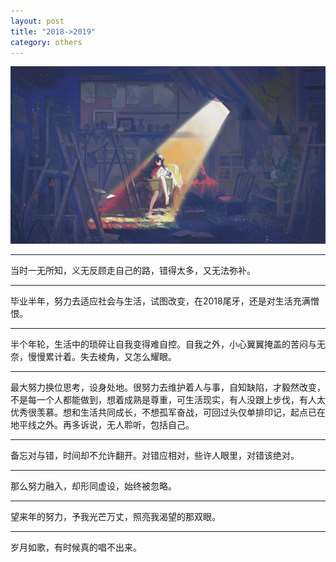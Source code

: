 ```yaml
---
layout: post
title: "2018->2019"
category: others
---
```


![ending](/assets/images/2018-end.png)

***

当时一无所知，义无反顾走自己的路，错得太多，又无法弥补。

***

毕业半年，努力去适应社会与生活，试图改变，在2018尾牙，还是对生活充满憎恨。

***

半个年轮，生活中的琐碎让自我变得难自控。自我之外，小心翼翼掩盖的苦闷与无奈，慢慢累计着。失去棱角，又怎么耀眼。

***

最大努力换位思考，设身处地。很努力去维护着人与事，自知缺陷，才毅然改变，不是每一个人都能做到，想着成熟是尊重，可生活现实，有人没跟上步伐，有人太优秀很羡慕。想和生活共同成长，不想孤军奋战，可回过头仅单排印记，起点已在地平线之外。再多诉说，无人聆听，包括自己。

***

备忘对与错，时间却不允许翻开。对错应相对，些许人眼里，对错该绝对。

***

那么努力融入，却形同虚设，始终被忽略。

***

望来年的努力，予我光芒万丈，照亮我渴望的那双眼。

***

岁月如歌，有时候真的唱不出来。